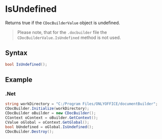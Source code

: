 # IsUndefined

Returns true if the `CDocBuilderValue` object is undefined.

> Please note, that for the `.docbuilder` file the `CDocBuilderValue.IsUndefined` method is not used.

## Syntax

```cs
bool IsUndefined();
```

## Example

### .Net

```cs
string workDirectory = "C:/Program Files/ONLYOFFICE/documentBuilder";
CDocBuilder.Initialize(workDirectory);
CDocBuilder oBuilder = new CDocBuilder();
CContext oContext = oBuilder.GetContext();
CValue oGlobal = oContext.GetGlobal();
bool bUndefined = oGlobal.IsUndefined();
CDocBuilder.Destroy();
```
